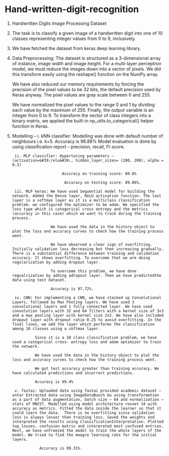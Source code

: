 # Hand-written-digit-recognition
1. Handwritten Digits Image Processing Dataset
2. The task is to classify a given image of a handwritten digit into one of 10 classes representing integer values from 0 to 9, inclusively.
3. We have fetched the dataset from keras deep learning library.
4. Data Preprocessing: The dataset is structured as a 3-dimensional array of instance, image width and image height. For a multi-layer perceptron model, we must reduce the images down into a vector of pixels. We did this transform easily using the reshape() function on the NumPy array.

   We have also reduced our memory requirements by forcing the precision of the pixel values to be 32 bits, the default precision used by Keras anyway. The pixel values are gray scale between 0 and 255.

   We have normalized the pixel values to the range 0 and 1 by dividing each value by the maximum of 255. Finally, the output variable is an integer from 0 to 9. To transform the vector of class integers into a binary matrix, we applied the built-in np_utils.to_categorical() helper function in Keras.

5. Modelling –
        i. kNN classifier: Modelling was done with default number of neighbours i.e. k=5. Accuracy is 96.88% Model evaluation is done by using classification report – precision, recall, f1-score.
        
        ii. MLP classifier: Hypertuning parameters – (activation=&#39;relu&#39;, hidden_layer_sizes= (200, 200), alpha = 0.3) 
        
                             Accuracy on training score: 89.8% 
                              
                              Accuracy on testing score: 89.06%.
        
        iii. MLP keras: We have used Sequential model for building the network. Added the Dense layer, ReLU activation function. The last layer is a softmax layer as it is a multiclass classification problem. we configured the optimizer to be adam. We specified the loss type which is categorical cross entropy and the metrics (accuracy in this case) which we want to track during the training process.
        
                        We have used the data in the history object to plot the loss and accuracy curves to check how the training process went.
                        
                        We have observed a clear sign of overfitting. Initially validation loss decreasing but then increasing gradually. There is a substantial difference between training and validation accuracy. It shows overfitting. To overcome that we are doing regularization by adding dropout layer.
                        
                        To overcome this problem, we have done regualrization by adding adropout layer. Then we have predictedthe data using test dataset.
                        
                        Accuracy is 97.72%.

        iv. CNN: For implementing a CNN, we have stacked up Convolutional Layers, followed by Max Pooling layers. We have used 3 convolutional layers and 1 fully connected layer. We have used convolution layers with 32 and 64 filters with a kernel size of 3x3 and a max pooling layer with kernel size 2x2. We have also included dropout layer with dropout ratio 0.25 to avoid overfitting. In the final lines, we add the layer which performs the classification among 10 classes using a softmax layer.
        
                 Since it is a 10 class classification problem, we have used a categorical cross- entropy loss and adam optimizer to train the network.
    
                 We have used the data in the history object to plot the loss and accuracy curves to check how the training process went.
        
                 We got test accuracy greater than training accuracy. We have calculated predictions and incorrect predictions.

                 Accuracy is 99.4% 

        v. fastai: Uploaded data using fastai provided academic dataset – untar Extracted data using ImageDataBunch bu using transformation as a part of data augmentation, batch size – 64 and normalization – stats of MNIST. Modelled using model architecture resnet 34 with accuracy as metrics. Fitted the data inside the learner so that it could learn the data.  There is no overfitting since validation loss is always lesser than training loss. Saved the weights and interpreted the results using ClassificationInterpretation. Plotted top_losses, confusion matrix and interpreted most confused entries. Next, we have unfreezed the model to train the whole layers of the model. We tried to find the meagre learning rate for the initial layers.
  
                   Accuracy is 99.31%.
